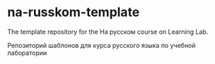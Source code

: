 # na-russkom-template
The template repository for the На русском course on Learning Lab.

Репозиторий шаблонов для курса русского языка по учебной лаборатории

